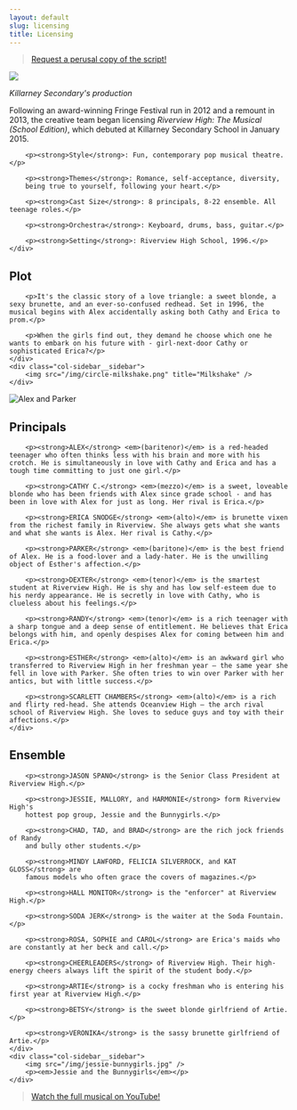 ```yaml
---
layout: default
slug: licensing
title: Licensing
---
```


<blockquote class="callout callout--music">
    <p class="callout__content"><a href="mailto:&#115;&#116;&#101;&#119;&#97;&#114;&#116;&#64;&#114;&#105;&#118;&#101;&#114;&#118;&#105;&#101;&#119;&#104;&#105;&#103;&#104;&#116;&#104;&#101;&#109;&#117;&#115;&#105;&#99;&#97;&#108;&#46;&#99;&#111;&#109;" class="callout__link">Request a perusal
    copy of the script!</a></p>
</blockquote>

<div class="col-sidebar">
    <div class="col-sidebar__sidebar">
        <img src="/img/killarney-poster.jpg" />
        <p><em>Killarney Secondary's production</em></p>
    </div>
    <div class="col-sidebar__main u--padding-left">
        <p>Following an award-winning Fringe Festival run in 2012 and a
        remount in 2013, the creative team began licensing <em>Riverview High: The
        Musical (School Edition)</em>, which debuted at Killarney Secondary School in January 2015.</p>

        <p><strong>Style</strong>: Fun, contemporary pop musical theatre.</p>

        <p><strong>Themes</strong>: Romance, self-acceptance, diversity,
        being true to yourself, following your heart.</p>

        <p><strong>Cast Size</strong>: 8 principals, 8-22 ensemble. All teenage roles.</p>

        <p><strong>Orchestra</strong>: Keyboard, drums, bass, guitar.</p>

        <p><strong>Setting</strong>: Riverview High School, 1996.</p>
    </div>
</div>

<div class="col-sidebar">
    <div class="col-sidebar__main u--padding-right">
        <h2>Plot</h2>

        <p>It's the classic story of a love triangle: a sweet blonde, a sexy brunette, and an ever-so-confused redhead. Set in 1996, the musical begins with Alex accidentally asking both Cathy and Erica to prom.</p>

        <p>When the girls find out, they demand he choose which one he wants to embark on his future with - girl-next-door Cathy or sophisticated Erica?</p>
    </div>
    <div class="col-sidebar__sidebar">
        <img src="/img/circle-milkshake.png" title="Milkshake" />
    </div>
</div>

<div class="col-sidebar">
    <div class="col-sidebar__sidebar">
        <img src="/img/alex-parker.jpg" title="Alex and Parker" />
    </div>
    <div class="col-sidebar__main u--padding-left">
        <h2>Principals</h2>

        <p><strong>ALEX</strong> <em>(baritenor)</em> is a red-headed teenager who often thinks less with his brain and more with his crotch. He is simultaneously in love with Cathy and Erica and has a tough time committing to just one girl.</p>

        <p><strong>CATHY C.</strong> <em>(mezzo)</em> is a sweet, loveable blonde who has been friends with Alex since grade school - and has been in love with Alex for just as long. Her rival is Erica.</p>

        <p><strong>ERICA SNODGE</strong> <em>(alto)</em> is brunette vixen from the richest family in Riverview. She always gets what she wants and what she wants is Alex. Her rival is Cathy.</p>

        <p><strong>PARKER</strong> <em>(baritone)</em> is the best friend of Alex. He is a food-lover and a lady-hater. He is the unwilling object of Esther's affection.</p>

        <p><strong>DEXTER</strong> <em>(tenor)</em> is the smartest student at Riverview High. He is shy and has low self-esteem due to his nerdy appearance. He is secretly in love with Cathy, who is clueless about his feelings.</p>

        <p><strong>RANDY</strong> <em>(tenor)</em> is a rich teenager with a sharp tongue and a deep sense of entitlement. He believes that Erica belongs with him, and openly despises Alex for coming between him and Erica.</p>

        <p><strong>ESTHER</strong> <em>(alto)</em> is an awkward girl who transferred to Riverview High in her freshman year – the same year she fell in love with Parker. She often tries to win over Parker with her antics, but with little success.</p>

        <p><strong>SCARLETT CHAMBERS</strong> <em>(alto)</em> is a rich and flirty red-head. She attends Oceanview High – the arch rival school of Riverview High. She loves to seduce guys and toy with their affections.</p>
    </div>
</div>

<div class="col-sidebar">
    <div class="col-sidebar__main u--padding-right">
        <h2>Ensemble</h2>

        <p><strong>JASON SPANO</strong> is the Senior Class President at Riverview High.</p>

        <p><strong>JESSIE, MALLORY, and HARMONIE</strong> form Riverview High's
        hottest pop group, Jessie and the Bunnygirls.</p>

        <p><strong>CHAD, TAD, and BRAD</strong> are the rich jock friends of Randy
        and bully other students.</p>

        <p><strong>MINDY LAWFORD, FELICIA SILVERROCK, and KAT GLOSS</strong> are
        famous models who often grace the covers of magazines.</p>

        <p><strong>HALL MONITOR</strong> is the "enforcer" at Riverview High.</p>

        <p><strong>SODA JERK</strong> is the waiter at the Soda Fountain.</p>

        <p><strong>ROSA, SOPHIE and CAROL</strong> are Erica's maids who are constantly at her beck and call.</p>

        <p><strong>CHEERLEADERS</strong> of Riverview High. Their high-energy cheers always lift the spirit of the student body.</p>

        <p><strong>ARTIE</strong> is a cocky freshman who is entering his first year at Riverview High.</p>

        <p><strong>BETSY</strong> is the sweet blonde girlfriend of Artie.</p>

        <p><strong>VERONIKA</strong> is the sassy brunette girlfriend of Artie.</p>
    </div>
    <div class="col-sidebar__sidebar">
        <img src="/img/jessie-bunnygirls.jpg" />
        <p><em>Jessie and the Bunnygirls</em></p>
    </div>
</div>

<blockquote class="callout callout--youtube">
    <p class="callout__content"><a href="https://www.youtube.com/watch?v=iq57ZqaD-_M&list=PLFt6eOAfeX7ewI5LbceUnZpD76e_uqaZ0&index=2" class="callout__link">Watch the full musical on YouTube!</a></p>
</blockquote>
